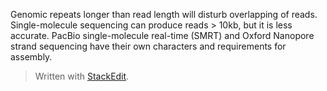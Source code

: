 Genomic repeats longer than read length will disturb overlapping of reads. Single-molecule sequencing can produce reads > 10kb, but it is less accurate.
PacBio single-molecule real-time (SMRT) and Oxford Nanopore strand sequencing have their own characters and requirements for assembly. 



> Written with [StackEdit](https://stackedit.io/).
<!--stackedit_data:
eyJoaXN0b3J5IjpbNDIwOTU4NjM0LC0zMDgzMTFdfQ==
-->
